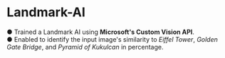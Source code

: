 # Landmark-AI
● Trained a Landmark AI using **Microsoft's Custom Vision API**.\
● Enabled to identify the input image's similarity to *Eiffel Tower*, *Golden Gate Bridge*, and *Pyramid of Kukulcan* in percentage.
